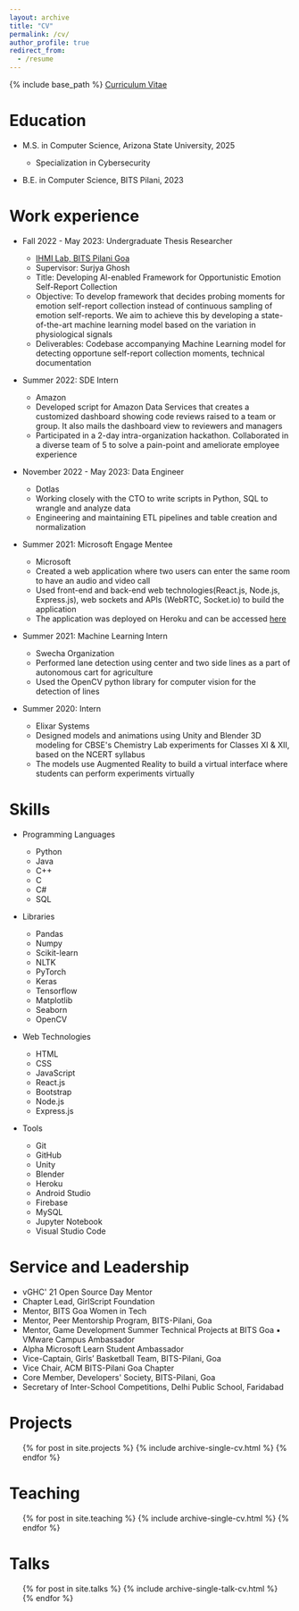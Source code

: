 ```yaml
---
layout: archive
title: "CV"
permalink: /cv/
author_profile: true
redirect_from:
  - /resume
---
```


{% include base_path %}
[Curriculum Vitae](../files/Aastha_Rastogi_resume.pdf)

Education
======

* M.S. in Computer Science, Arizona State University, 2025
  * Specialization in Cybersecurity 

* B.E. in Computer Science, BITS Pilani, 2023 

Work experience
======
* Fall 2022 - May 2023: Undergraduate Thesis Researcher
  * [IHMI Lab, BITS Pilani Goa](https://sites.google.com/goa.bits-pilani.ac.in/ihmilab/)
  * Supervisor: Surjya Ghosh
  * Title: Developing AI-enabled Framework for Opportunistic Emotion Self-Report Collection
  * Objective: To develop framework that decides probing moments for emotion self-report collection instead of continuous sampling of emotion self-reports. We aim to achieve this by developing a state-of-the-art machine learning model based on the variation in physiological signals
  * Deliverables: Codebase accompanying Machine Learning model for detecting opportune self-report collection moments, technical documentation

* Summer 2022: SDE Intern
  * Amazon
  * Developed script for Amazon Data Services that creates a customized dashboard showing code reviews raised to a team or group. It also mails the dashboard view to reviewers and managers
  * Participated in a 2-day intra-organization hackathon. Collaborated in a diverse team of 5 to solve a pain-point and ameliorate employee experience

* November 2022 - May 2023: Data Engineer
  * Dotlas
  * Working closely with the CTO to write scripts in Python, SQL to wrangle and analyze data 
  * Engineering and maintaining ETL pipelines and table creation and normalization

* Summer 2021: Microsoft Engage Mentee
  * Microsoft
  * Created a web application where two users can enter the same room to have an audio and video call 
  * Used front-end and back-end web technologies(React.js, Node.js, Express.js), web sockets and APIs (WebRTC, Socket.io) to build the application
  * The application was deployed on Heroku and can be accessed [here](https://damp-reaches-69819.herokuapp.com/)

* Summer 2021: Machine Learning Intern
  * Swecha Organization
  * Performed lane detection using center and two side lines as a part of autonomous cart for agriculture
  * Used the OpenCV python library for computer vision for the detection of lines
  
* Summer 2020: Intern
  * Elixar Systems
  * Designed models and animations using Unity and Blender 3D modeling for CBSE's Chemistry Lab experiments for Classes XI & XII, based on the NCERT syllabus
  * The models use Augmented Reality to build a virtual interface where students can perform experiments virtually

Skills
======
* Programming Languages
  * Python
  * Java
  * C++
  * C
  * C#
  * SQL
 
* Libraries
  * Pandas
  * Numpy
  * Scikit-learn
  * NLTK
  * PyTorch
  * Keras
  * Tensorflow
  * Matplotlib
  * Seaborn
  * OpenCV
  
* Web Technologies
  * HTML
  * CSS
  * JavaScript
  * React.js
  * Bootstrap
  * Node.js
  * Express.js

* Tools
  * Git
  * GitHub
  * Unity
  * Blender
  * Heroku
  * Android Studio
  * Firebase
  * MySQL
  * Jupyter Notebook
  * Visual Studio Code

Service and Leadership
======

* vGHC' 21 Open Source Day Mentor
* Chapter Lead, GirlScript Foundation
* Mentor, BITS Goa Women in Tech
* Mentor, Peer Mentorship Program, BITS-Pilani, Goa
* Mentor, Game Development Summer Technical Projects at BITS Goa ▪ VMware Campus Ambassador
* Alpha Microsoft Learn Student Ambassador
* Vice-Captain, Girls’ Basketball Team, BITS-Pilani, Goa
* Vice Chair, ACM BITS-Pilani Goa Chapter
* Core Member, Developers' Society, BITS-Pilani, Goa
* Secretary of Inter-School Competitions, Delhi Public School, Faridabad

Projects
======
  <ul>{% for post in site.projects %}
    {% include archive-single-cv.html %}
  {% endfor %}</ul>

Teaching
======
  <ul>{% for post in site.teaching %}
    {% include archive-single-cv.html %}
  {% endfor %}</ul>

Talks
======
  <ul>{% for post in site.talks %}
    {% include archive-single-talk-cv.html %}
  {% endfor %}</ul>
  

